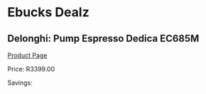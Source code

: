 
# Ebucks Dealz
## Delonghi: Pump Espresso Dedica EC685M
[Product Page](https://www.ebucks.com/web/shop/productSelected.do?prodId=1158924720&catId=704984897)

Price: R3399.00

Savings: 


	